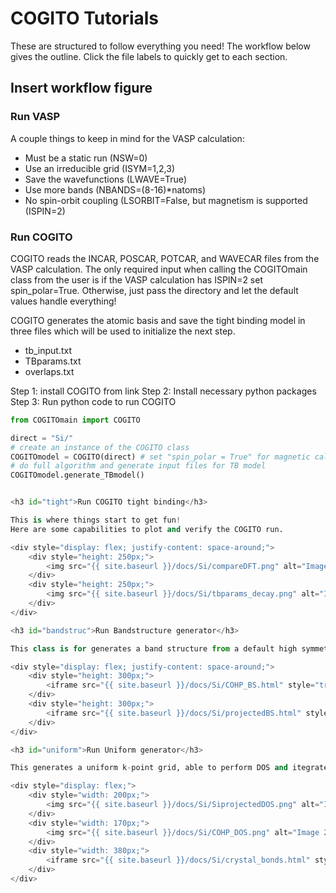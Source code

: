 # COGITO Tutorials

These are structured to follow everything you need! The workflow below gives the outline. Click the file labels to quickly get to each section. 

## Insert workflow figure

<h3 id="VASP">Run VASP</h3>

A couple things to keep in mind for the VASP calculation:

* Must be a static run (NSW=0)
* Use an irreducible grid (ISYM=1,2,3)
* Save the wavefunctions (LWAVE=True)
* Use more bands (NBANDS=(8-16)*natoms)
* No spin-orbit coupling (LSORBIT=False, but magnetism is supported (ISPIN=2)

<h3 id="COGITO">Run COGITO</h3>

COGITO reads the INCAR, POSCAR, POTCAR, and WAVECAR files from the VASP calculation. The only required input when calling the COGITOmain class from the user is if the VASP calculation has ISPIN=2 set spin_polar=True. Otherwise, just pass the directory and let the default values handle everything!

COGITO generates the atomic basis and save the tight binding model in three files which will be used to initialize the next step.

* tb_input.txt
* TBparams.txt
* overlaps.txt

Step 1:
install COGITO from link
Step 2:
Install necessary python packages
Step 3:
Run python code to run COGITO

```python
from COGITOmain import COGITO

direct = "Si/"
# create an instance of the COGITO class
COGITOmodel = COGITO(direct) # set "spin_polar = True" for magnetic calculations
# do full algorithm and generate input files for TB model
COGITOmodel.generate_TBmodel()


<h3 id="tight">Run COGITO tight binding</h3>

This is where things start to get fun!
Here are some capabilities to plot and verify the COGITO run.

<div style="display: flex; justify-content: space-around;">
    <div style="height: 250px;">
        <img src="{{ site.baseurl }}/docs/Si/compareDFT.png" alt="Image 2" width="90%">
    </div>
    <div style="height: 250px;">
        <img src="{{ site.baseurl }}/docs/Si/tbparams_decay.png" alt="Image 2" width="90%">
    </div>
</div>

<h3 id="bandstruc">Run Bandstructure generator</h3>

This class is for generates a band structure from a default high symmetry line from pymatgen.

<div style="display: flex; justify-content: space-around;">
    <div style="height: 300px;">
        <iframe src="{{ site.baseurl }}/docs/Si/COHP_BS.html" style="transform: scale(0.5); transform-origin: top left; width: 200%; height: 200%; border: 0;"></iframe>
    </div>
    <div style="height: 300px;">
        <iframe src="{{ site.baseurl }}/docs/Si/projectedBS.html" style="transform: scale(0.5); transform-origin: top left; width: 200%; height: 200%; border: 0;"></iframe>
    </div>
</div>

<h3 id="uniform">Run Uniform generator</h3>

This generates a uniform k-point grid, able to perform DOS and itegrated band energy analysis.

<div style="display: flex;">
    <div style="width: 200px;">
        <img src="{{ site.baseurl }}/docs/Si/SiprojectedDOS.png" alt="Image 2" style="width: 100%; height: 100%; border: 0;">
    </div>
    <div style="width: 170px;">
        <img src="{{ site.baseurl }}/docs/Si/COHP_DOS.png" alt="Image 2" style="width: 100%; height: 100%; border: 0;">
    </div>
    <div style="width: 380px;">
        <iframe src="{{ site.baseurl }}/docs/Si/crystal_bonds.html" style="transform: scale(0.75); transform-origin: top left; width: 150%; height: 150%; border: 0;"></iframe>
    </div>
</div>
